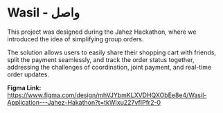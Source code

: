 # Wasil - واصل

This project was designed during the Jahez Hackathon, where we introduced the idea of simplifying group orders.

The solution allows users to easily share their shopping cart with friends, split the payment seamlessly, and track the order status together, addressing the challenges of coordination, joint payment, and real-time order updates.


**Figma Link:** https://www.figma.com/design/mhVJYbmKLXVDHQXObEe8e4/Wasil-Application---Jahez-Hakathon?t=tkWIxu227vfIPfr2-0
